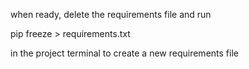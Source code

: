 when ready, delete the requirements file and run

pip freeze > requirements.txt

in the project terminal to create a new requirements file